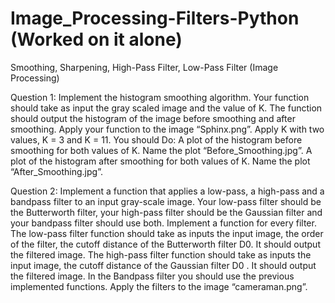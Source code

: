 # Image_Processing-Filters-Python (Worked on it alone)
Smoothing, Sharpening, High-Pass Filter, Low-Pass Filter (Image Processing)

Question 1:
Implement the histogram smoothing algorithm. Your function should take as input the gray scaled image and
the value of K. The function should output the histogram of the image before smoothing and after smoothing.
Apply your function to the image “Sphinx.png”.
Apply K with two values, K = 3 and K = 11.
You should Do:
A plot of the histogram before smoothing for both values of K. Name the plot “Before_Smoothing.jpg”.
A plot of the histogram after smoothing for both values of K. Name the plot “After_Smoothing.jpg”.


Question 2:
Implement a function that applies a low-pass, a high-pass and a bandpass filter to an input gray-scale image.
Your low-pass filter should be the Butterworth filter, your high-pass filter should be the Gaussian filter and
your bandpass filter should use both. Implement a function for every filter.
The low-pass filter function should take as inputs the input image, the order of the filter, the cutoff distance
of the Butterworth filter D0. It should output the filtered image.
The high-pass filter function should take as inputs the input image, the cutoff distance of the Gaussian filter
D0 . It should output the filtered image.
In the Bandpass filter you should use the previous implemented functions.
Apply the filters to the image “cameraman.png”.
